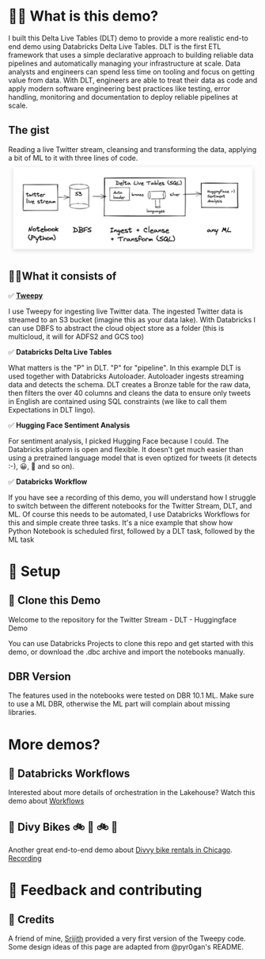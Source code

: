 # 👋🏼 What is this demo?

I built this Delta Live Tables (DLT) demo to provide a more realistic end-to end demo using Databricks Delta Live Tables. 
DLT is the first ETL framework that uses a simple declarative approach to building reliable data pipelines and automatically managing your infrastructure at scale. Data analysts and engineers can spend less time on tooling and focus on getting value from data. With DLT, engineers are able to treat their data as code and apply modern software engineering best practices like testing, error handling, monitoring and documentation to deploy reliable pipelines at scale.


## The gist

Reading a live Twitter stream, cleansing and transforming the data, applying a bit of ML to it with three lines of code.
<img src="https://raw.githubusercontent.com/fmunz/dlt-l300/main/twitterstream.jpg" width="800">
<!--
![Diagram](https://raw.githubusercontent.com/fmunz/dlt-l300/main/twitterstream.jpg)
-->

## 🤔💡What it consists of 
✅ **[Tweepy](https://www.tweepy.org/)** 

I use Tweepy for ingesting live Twitter data. The ingested Twitter data is streamed to an S3 bucket (imagine this as your data lake). With Databricks I can use DBFS to abstract the cloud object store as a folder (this is multicloud, it will for ADFS2 and GCS too)  

✅ **Databricks Delta Live Tables** 

What matters is the "P" in DLT. "P" for "pipeline". In this example DLT is used together with Databricks Autoloader. Autoloader ingests streaming data and detects the schema. DLT creates a Bronze table for the raw data, then filters the over 40 columns and cleans the data to ensure only tweets in English are contained using SQL constraints (we like to call them Expectations in DLT lingo).   


✅ **Hugging Face Sentiment Analysis**

For sentiment analysis, I picked Hugging Face because I could. The Databricks platform is open and flexible. It doesn't get much easier than using a pretrained language model that is even optized for tweets (it detects :-), 😀, 🥲 and so on). 


✅ **Databricks Workflow**

If you have see a recording of this demo, you will understand how I struggle to switch between the different notebooks for the Twitter Stream, DLT, and ML. Of course this needs to be automated, I use Databricks Workflows for this and simple create three tasks. It's a nice example that show how Python Notebook is scheduled first, followed by a DLT task, followed by the ML task



# 🚀 Setup 

## 🐑 Clone this Demo

Welcome to the repository for the Twitter Stream - DLT - Huggingface Demo

You can use Databricks Projects to clone this repo and get started with this demo, or download the .dbc archive and import the notebooks manually.

## DBR Version
The features used in the notebooks were tested on DBR 10.1 ML. Make sure to use a ML DBR, otherwise the ML part will complain about missing libraries. 


# More demos?

## 🍿 Databricks Workflows
Interested about more details of orchestration in the Lakehouse? Watch this demo about [Workflows](https://www.youtube.com/watch?v=H2FS4ijpFZA)
## 🍿 Divy Bikes 🚲 🚴 🚲 🚴
Another great end-to-end demo about [Divvy bike rentals in Chicago](https://databricks.com/blog/2022/05/19/how-i-built-a-streaming-analytics-app-with-sql-and-delta-live-tables.html). [Recording](https://www.youtube.com/watch?v=BIxwoO65ylY&feature=youtu.be) 

# 🤝 Feedback and contributing



## 🙏 Credits
A friend of mine, [Srijith](https://www.linkedin.com/in/srijith-rajamohan-ph-d-4242b9a/) provided a very first version of the Tweepy code. Some design ideas of this page are adapted from @pyr0gan's README. 
